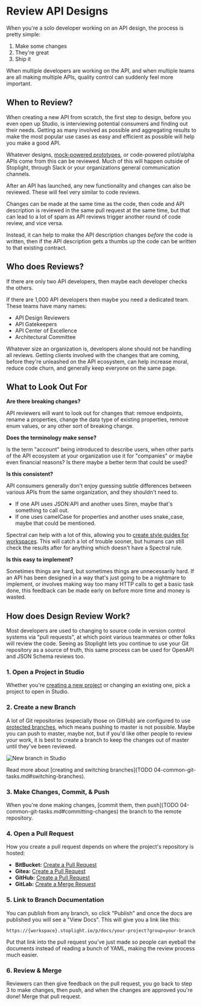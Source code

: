 # Review API Designs

When you're a solo developer working on an API design, the process is pretty simple:

1. Make some changes
2. They're great
3. Ship it

When multiple developers are working on the API, and when multiple teams are all making multiple APIs, quality control can suddenly feel more important.

## When to Review?

When creating a new API from scratch, the first step to design, before you even open up Studio, is interviewing potential consumers and finding out their needs. Getting as many involved as possible and aggregating results to make the most popular use cases as easy and efficient as possible will help you make a good API. 

Whatever designs, [mock-powered prototypes](d.setting-up-a-mock-server.md), or code-powered pilot/alpha APIs come from this can be reviewed. Much of this will happen outside of Stoplight, through Slack or your organizations general communication channels.

After an API has launched, any new functionality and changes can also be reviewed. These will feel very similar to code reviews.

Changes can be made at the same time as the code, then code and API description is reviewed in the same pull request at the same time, but that can lead to a lot of spam as API reviews trigger another round of code review, and vice versa. 

Instead, it can help to make the API description changes _before_ the code is written, then if the API description gets a thumbs up the code can be written to that existing contract.

## Who does Reviews?

If there are only two API developers, then maybe each developer checks the others.

If there are 1,000 API developers then maybe you need a dedicated team. These teams have many names:

- API Design Reviewers
- API Gatekeepers
- API Center of Excellence
- Architectural Committee

Whatever size an organization is, developers alone should not be handling all reviews. Getting clients involved with the changes that are coming, before they're unleashed on the API ecosystem, can help increase moral, reduce code churn, and generally keep everyone on the same page.

## What to Look Out For

**Are there breaking changes?**

API reviewers will want to look out for changes that: remove endpoints, rename a properties, change the data type of existing properties, remove enum values, or any other sort of breaking change.

**Does the terminology make sense?**

Is the term "account" being introduced to describe users, when other parts of the API ecosystem at your organization use it for "companies" or maybe even financial reasons? Is there maybe a better term that could be used?

**Is this consistent?**

API consumers generally don't enjoy guessing subtle differences between various APIs from the same organization, and they shouldn't need to. 

- If one API uses JSON:API and another uses Siren, maybe that's something to call out. 
- If one uses camelCase for properties and another uses snake_case, maybe that could be mentioned.

Spectral can help with a lot of this, allowing you to [create style guides for workspaces](../3.-governance/e.style-guides.md). This will catch a lot of trouble sooner, but humans can still check the results after for anything which doesn't have a Spectral rule.

**Is this easy to implement?**

Sometimes things are hard, but sometimes things are unnecessarily hard. If an API has been designed in a way that's just going to be a nightmare to implement, or involves making way too many HTTP calls to get a basic task done, this feedback can be made early on before more time and money is wasted.

## How does Design Review Work?

Most developers are used to changing to source code in version control systems via "pull requests", at which point various teammates or other folks will review the code. Seeing as Stoplight lets you continue to use your Git repository as a source of truth, this same process can be used for OpenAPI and JSON Schema reviews too.

### 1. Open a Project in Studio

Whether you're [creating a new project](../2.-workspaces/a.creating-a-workspace.md) or changing an existing one, pick a project to open in Studio.

### 2. Create a new Branch

A lot of Git repositories (especially those on GitHub) are configured to use [protected branches](https://help.github.com/en/github/administering-a-repository/about-protected-branches), which means pushing to master is not possible. Maybe you can push to master, maybe not, but if you'd like other people to review your work, it is best to create a branch to keep the changes out of master until they've been reviewed.

![New branch in Studio](../assets/images/new-branch-studio.gif)

Read more about [creating and switching branches](TODO 04-common-git-tasks.md#switching-branches).

### 3. Make Changes, Commit, & Push

When you're done making changes, [commit them, then push](TODO 04-common-git-tasks.md#committing-changes) the branch to the remote repository. 

### 4. Open a Pull Request

How you create a pull request depends on where the project's repository is hosted:

- **BitBucket:** [Create a Pull Request](https://www.atlassian.com/git/tutorials/making-a-pull-request)
- **Gitea:** [Create a Pull Request](https://docs.gitea.io/en-us/pull-request/)
- **GitHub:** [Create a Pull Request](https://help.github.com/en/github/collaborating-with-issues-and-pull-requests/creating-a-pull-request)
- **GitLab:** [Create a Merge Request](https://docs.gitlab.com/ee/user/project/merge_requests/)

### 5. Link to Branch Documentation

You can publish from any branch, so click "Publish" and once the docs are published you will see a "View Docs". This will give you a link like this:

```
https://{workspace}.stoplight.io/p/docs/your-project?group=your-branch
```

Put that link into the pull request you've just made so people can eyeball the documents instead of reading a bunch of YAML, making the review process much easier.

### 6. Review & Merge

Reviewers can then give feedback on the pull request, you go back to step 3 to make changes, then push, and when the changes are approved you're done! Merge that pull request.
